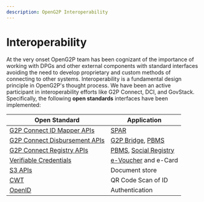 ```yaml
---
description: OpenG2P Interoperability
---
```


# Interoperability

At the very onset OpenG2P team has been cognizant of the importance of working with DPGs and other external components with standard interfaces avoiding the need to develop proprietary and custom methods of connecting to other systems. Interoperability is a fundamental design principle in OpenG2P's thought process. We have been an active participant in interoperability efforts like G2P Connect, DCI, and GovStack. Specifically, the following **open standards** interfaces have been implemented:

| Open Standard                                                                                                      | Application                                                             |
| ------------------------------------------------------------------------------------------------------------------ | ----------------------------------------------------------------------- |
| [G2P Connect ID Mapper APIs](https://g2p-connect.github.io/specs/release/html/mapper\_core\_api\_v1.0.0.html)      | [SPAR](social-payments-account-registry-spar/)                          |
| [G2P Connect Disbursement APIs](https://g2p-connect.github.io/specs/release/html/disburse\_core\_api\_v1.0.0.html) |  [G2P Bridge](g2p-bridge/),  [PBMS ](pbms/) |
| [G2P Connect Registry APIs](https://g2p-connect.github.io/specs/release/html/registry\_core\_api\_v1.0.0.html)     |  [PBMS](pbms/), [Social Registry](social-registry/)                     |
| [Verifiable Credentials ](https://www.w3.org/TR/vc-data-model/)                                                    | [e-Voucher](pbms/features/disbursement-cycles/e-voucher.md) and e-Card  |
| [S3 APIs](https://docs.aws.amazon.com/AmazonS3/latest/API/Welcome.html)                                            | Document store                                                          |
| [⁠CWT](https://datatracker.ietf.org/doc/html/rfc8392)                                                              | QR Code Scan of ID                                                      |
| [⁠OpenID](https://auth0.com/docs/authenticate/protocols/openid-connect-protocol)                                   | Authentication                                                          |
